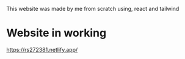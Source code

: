This website was made by me from scratch using, react and tailwind
# Website in working 
https://rs272381.netlify.app/

